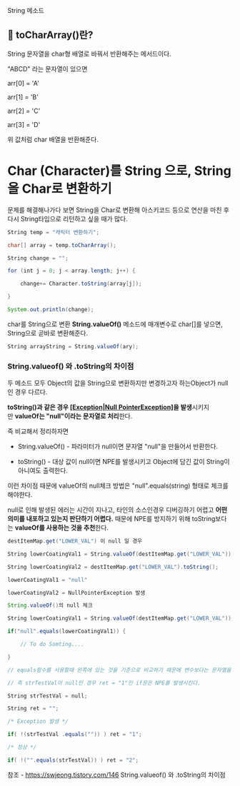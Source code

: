 
String 메소드

## **🤔 toCharArray()란?**

String 문자열을 char형 배열로 바꿔서 반환해주는 메서드이다.

"ABCD" 라는 문자열이 있으면

arr[0] = 'A'

arr[1] = 'B'

arr[2] = 'C'

arr[3] = 'D'

위 값처럼 char 배열을 반환해준다.

# Char (Character)를 String 으로, String을 Char로 변환하기

문제를 해결해나가다 보면 String을 Char로 변환해 아스키코드 등으로 연산을 마친 후 다시 String타입으로 리턴하고 싶을 때가 많다. 

```java
String temp = "캐릭터 변환하기";

char[] array = temp.toCharArray();

String change = "";

for (int j = 0; j < array.length; j++) {

    change+= Character.toString(array[j]);

}

System.out.println(change);
```

char를 String으로 변환
**String.valueOf()** 메소드에 매개변수로 char[]를 넣으면, String으로 곧바로 변환해준다.

```java
String arrayString = String.valueOf(ary);
```






### String.valueof() 와 .toString의 차이점


두 메소드 모두 Object의 값을 String으로 변환하지만 변경하고자 하는Object가 null인 경우 다르다.

**toString()과 같은 경우 [[Exception|Null PointerException]](NPE)을 발생**시키지만 **valueOf는 "null"이라는 문자열로 처리**한다.

  

즉 비교해서 정리하자면

- String.valueOf() - 파라미터가 null이면 문자열 "null"을 만들어서 반환한다.
    
- toString() - 대상 값이 null이면 NPE를 발생시키고 Object에 담긴 값이 String이 아니여도 출력한다.

이런 차이점 때문에 valueOf의 null체크 방법은 "null".equals(string) 형태로 체크를 해야한다.

null로 인해 발생된 에러는 시간이 지나고, 타인의 소스인경우 디버깅하기 어렵고 **어떤의미를 내포하고 있는지 판단하기 어렵다.** 때문에 NPE를 방지하기 위해 toString보다는 **valueOf를 사용하는 것을 추천**한다.

```java
destItemMap.get("LOWER_VAL") 이 null 일 경우

String lowerCoatingVal1 = String.valueOf(destItemMap.get("LOWER_VAL"));

String lowerCoatingVal2 = destItemMap.get("LOWER_VAL").toString();

lowerCoatingVal1 = "null"

lowerCoatingVal2 = NullPointerException 발생

String.valueOf()의 null 체크

String lowerCoatingVal1 = String.valueOf(destItemMap.get("LOWER_VAL"));

if("null".equals(lowerCoatingVal1)) {

    // To do Somting....

}

// equals함수를 사용할때 왼쪽에 있는 것을 기준으로 비교하기 때문에 변수보다는 문자열을 왼쪽에 두는 것을 추천한다.

// 즉 strTestVal이 null인 경우 ret = "1"인 if문은 NPE를 발생시킨다.

String strTestVal = null;

String ret = "";

/* Exception 발생 */

if( !(strTestVal .equals("")) ) ret = "1";

/* 정상 */

if( !("".equals(strTestVal)) ) ret = "2";
```



참조 - https://swjeong.tistory.com/146 String.valueof() 와 .toString의 차이점

